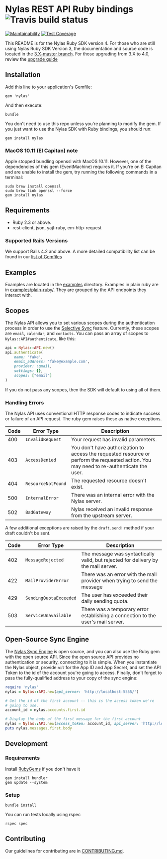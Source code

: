 # Nylas REST API Ruby bindings ![Travis build status](https://travis-ci.org/nylas/nylas-ruby.svg?branch=master)
[![Maintainability](https://api.codeclimate.com/v1/badges/26d5b58447ca8bf213df/maintainability)](https://codeclimate.com/github/nylas/nylas-ruby/maintainability)
[![Test Coverage](https://api.codeclimate.com/v1/badges/26d5b58447ca8bf213df/test_coverage)](https://codeclimate.com/github/nylas/nylas-ruby/test_coverage)

This README is for the Nylas Ruby SDK version 4. For those who are still using Nylas Ruby SDK Version 3, the documentation and source code is located in the [3.X-master branch](https://github.com/nylas/nylas-ruby/tree/3.X-master). For those upgrading from 3.X to 4.0, review the [upgrade guide](https://github.com/nylas/nylas-ruby/wiki/Upgrading-from-3.X-to-4.0)

## Installation

Add this line to your application's Gemfile:

    gem 'nylas'

And then execute:

    bundle

You don't need to use this repo unless you're planning to modify the gem. If you just want to use the Nylas SDK with Ruby bindings, you should run:

    gem install nylas

### MacOS 10.11 (El Capitan) note

Apple stopped bundling openssl with MacOS 10.11. However, one of the dependencies of this gem (EventMachine) requires it. If you're on El Capitan and are unable to install the gem, try running the following commands in a terminal:

```
sudo brew install openssl
sudo brew link openssl --force
gem install nylas
```

## Requirements

- Ruby 2.3 or above.
- rest-client, json, yajl-ruby, em-http-request

### Supported Rails Versions

We support Rails 4.2 and above. A more detailed compatibility list can be found in our [list of Gemfiles](gemfiles)

## Examples

Examples are located in the [examples](./examples) directory. Examples in plain ruby are in [examples/plain-ruby/](./examples/plain-ruby). They are grouped by the API endpoints they interact with.

## Scopes

The Nylas API allows you to set various scopes during the authentication process
in order to use the [Selective Sync](https://docs.nylas.com/docs/how-to-use-selective-sync)
feature. Currently, these scopes are `email`, `calendar`, and `contacts`.
You can pass an array of scopes to `Nylas::API#authenticate`, like this:

```ruby
api = Nylas::API.new()
api.authenticate(
    name: 'fake',
    email_address: 'fake@example.com',
    provider: :gmail,
    settings: {},
    scopes: ["email"]
)
```

If you do not pass any scopes, then the SDK will default to using all of them.

### Handling Errors
The Nylas API uses conventional HTTP response codes to indicate success or failure of an API request. The ruby gem raises these as native exceptions.

Code | Error Type | Description
--- | --- | ---
400 | `InvalidRequest` | Your request has invalid parameters.
403 | `AccessDenied` | You don't have authorization to access the requested resource or perform the requested action. You may need to re-authenticate the user.
404 | `ResourceNotFound` | The requested resource doesn't exist.
500 | `InternalError` | There was an internal error with the Nylas server.
502 | `BadGateway` | Nylas received an invalid response from the upstream server.

A few additional exceptions are raised by the `draft.send!` method if your draft couldn't be sent.

Code | Error Type | Description
--- | --- | ---
402 | `MessageRejected` | The message was syntactically valid, but rejected for delivery by the mail server.
422 | `MailProviderError` | There was an error with the mail provider when trying to send the message
429 | `SendingQuotaExceeded` | The user has exceeded their daily sending quota.
503 | `ServiceUnavailable` | There was a temporary error establishing a connection to the user's mail server.

## Open-Source Sync Engine

The [Nylas Sync Engine](http://github.com/nylas/sync-engine) is open source, and you can also use the Ruby gem with the open source API. Since the open source API provides no authentication or security, connecting to it is simple. When you instantiate the Nylas object, provide `nil` for the App ID and App Secret, and set the API Token to the id of the account you're going to access. Finally, don't forget to pass the fully-qualified address to your copy of the sync engine:

```ruby
require 'nylas'
nylas = Nylas::API.new(api_server: 'http://localhost:5555/')

# Get the id of the first account -- this is the access token we're
# going to use.
account_id = nylas.accounts.first.id

# Display the body of the first message for the first account
nylas = Nylas::API.new(access_token: account_id, api_server: 'http://localhost:5555/')
puts nylas.messages.first.body
```

## Development

### Requirements

Install [RubyGems](https://rubygems.org/pages/download) if you don't have it

    gem install bundler
    gem update --system

### Setup

    bundle install

You can run tests locally using rspec

    rspec spec


## Contributing

Our guidelines for contributing are in [CONTRIBUTING.md](./CONTRIBUTING.md).
